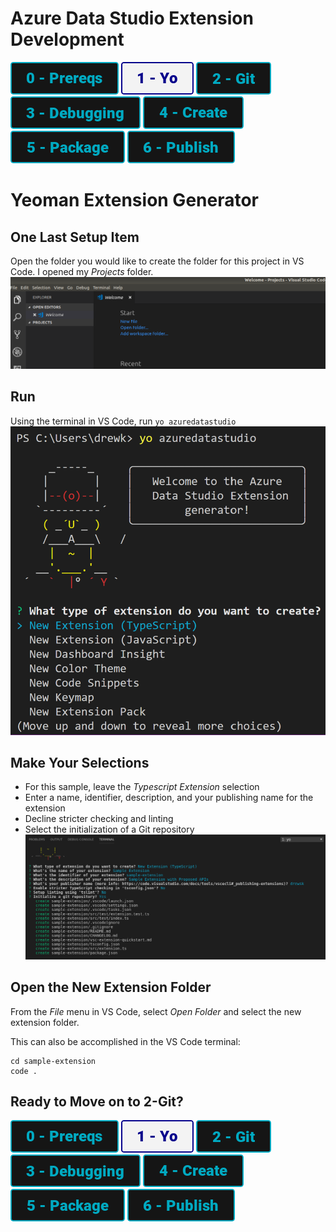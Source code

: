 # Azure Data Studio Extension Development

[![Prereqs](/images/buttons/button_prereqs.png)](0-Prereqs.md)
[![Prereqs](/images/buttons2/button_yo.png)](1-Yo.md)
[![Prereqs](/images/buttons/button_git.png)](2-Git.md)
[![Prereqs](/images/buttons/button_debugging.png)](3-Debugging.md)
[![Prereqs](/images/buttons/button_create.png)](4-CodeCreate.md)
[![Prereqs](/images/buttons/button_package.png)](5-Package.md)
[![Prereqs](/images/buttons/button_publish.png)](6-Publish.md)


# Yeoman Extension Generator

## One Last Setup Item
Open the folder you would like to create the folder for this project in VS Code. I opened my *Projects* folder.
![Open Folder](/images/1/open_folder2.png)

## Run
Using the terminal in VS Code, run `yo azuredatastudio`
![Open Folder](/images/1/yo_azuredatastudio.png)

## Make Your Selections
- For this sample, leave the *Typescript Extension* selection
- Enter a name, identifier, description, and your publishing name for the extension
- Decline stricter checking and linting
- Select the initialization of a Git repository
![Open Folder](/images/1/yo_sqlops_2.png)

## Open the New Extension Folder
From the *File* menu in VS Code, select *Open Folder* and select the new extension folder.

This can also be accomplished in the VS Code terminal:
```
cd sample-extension
code .
```

## Ready to Move on to 2-Git?
[![Prereqs](/images/buttons/button_prereqs.png)](0-Prereqs.md)
[![Prereqs](/images/buttons2/button_yo.png)](1-Yo.md)
[![Prereqs](/images/buttons/button_git.png)](2-Git.md)
[![Prereqs](/images/buttons/button_debugging.png)](3-Debugging.md)
[![Prereqs](/images/buttons/button_create.png)](4-CodeCreate.md)
[![Prereqs](/images/buttons/button_package.png)](5-Package.md)
[![Prereqs](/images/buttons/button_publish.png)](6-Publish.md)